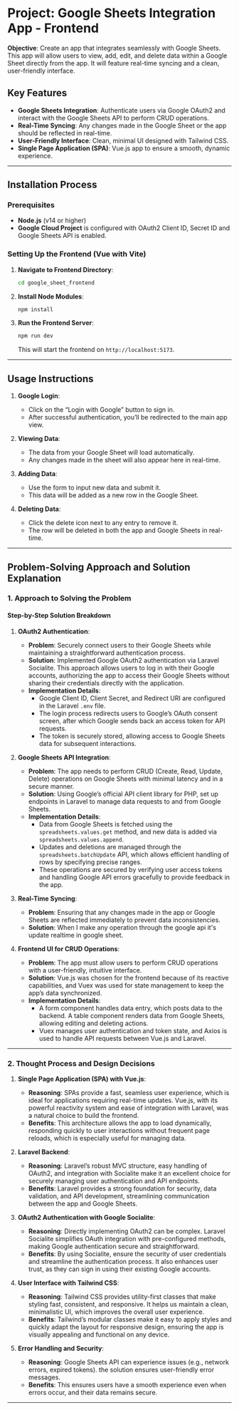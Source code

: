 # Project: Google Sheets Integration App - Frontend

**Objective**: Create an app that integrates seamlessly with Google Sheets. This app will allow users to view, add, edit, and delete data within a Google Sheet directly from the app. It will feature real-time syncing and a clean, user-friendly interface.

## Key Features
- **Google Sheets Integration**: Authenticate users via Google OAuth2 and interact with the Google Sheets API to perform CRUD operations.
- **Real-Time Syncing**: Any changes made in the Google Sheet or the app should be reflected in real-time.
- **User-Friendly Interface**: Clean, minimal UI designed with Tailwind CSS.
- **Single Page Application (SPA)**: Vue.js app to ensure a smooth, dynamic experience.

---

## Installation Process

### Prerequisites
- **Node.js** (v14 or higher)
- **Google Cloud Project** is configured with OAuth2 Client ID, Secret ID and Google Sheets API is enabled.

### Setting Up the Frontend (Vue with Vite)

1. **Navigate to Frontend Directory**:
   ```bash
   cd google_sheet_frontend
   ```

2. **Install Node Modules**:
   ```bash
   npm install
   ```

4. **Run the Frontend Server**:
   ```bash
   npm run dev
   ```
   This will start the frontend on `http://localhost:5173`.

---

## Usage Instructions

1. **Google Login**:
   - Click on the “Login with Google” button to sign in.
   - After successful authentication, you’ll be redirected to the main app view.

2. **Viewing Data**:
   - The data from your Google Sheet will load automatically.
   - Any changes made in the sheet will also appear here in real-time.

3. **Adding Data**:
   - Use the form to input new data and submit it.
   - This data will be added as a new row in the Google Sheet.

4. **Deleting Data**:
   - Click the delete icon next to any entry to remove it.
   - The row will be deleted in both the app and Google Sheets in real-time.

---

## Problem-Solving Approach and Solution Explanation

### 1. Approach to Solving the Problem

#### Step-by-Step Solution Breakdown

1. **OAuth2 Authentication**:
   - **Problem**: Securely connect users to their Google Sheets while maintaining a straightforward authentication process.
   - **Solution**: Implemented Google OAuth2 authentication via Laravel Socialite. This approach allows users to log in with their Google accounts, authorizing the app to access their Google Sheets without sharing their credentials directly with the application.
   - **Implementation Details**:
     - Google Client ID, Client Secret, and Redirect URI are configured in the Laravel `.env` file.
     - The login process redirects users to Google’s OAuth consent screen, after which Google sends back an access token for API requests.
     - The token is securely stored, allowing access to Google Sheets data for subsequent interactions.

2. **Google Sheets API Integration**:
   - **Problem**: The app needs to perform CRUD (Create, Read, Update, Delete) operations on Google Sheets with minimal latency and in a secure manner.
   - **Solution**: Using Google’s official API client library for PHP, set up endpoints in Laravel to manage data requests to and from Google Sheets.
   - **Implementation Details**:
     - Data from Google Sheets is fetched using the `spreadsheets.values.get` method, and new data is added via `spreadsheets.values.append`.
     - Updates and deletions are managed through the `spreadsheets.batchUpdate` API, which allows efficient handling of rows by specifying precise ranges.
     - These operations are secured by verifying user access tokens and handling Google API errors gracefully to provide feedback in the app.

3. **Real-Time Syncing**:
   - **Problem**: Ensuring that any changes made in the app or Google Sheets are reflected immediately to prevent data inconsistencies.
   - **Solution**: When I make any operation through the google api it's update realtime in google sheet.

4. **Frontend UI for CRUD Operations**:
   - **Problem**: The app must allow users to perform CRUD operations with a user-friendly, intuitive interface.
   - **Solution**: Vue.js was chosen for the frontend because of its reactive capabilities, and Vuex was used for state management to keep the app’s data synchronized.
   - **Implementation Details**:
     - A form component handles data entry, which posts data to the backend. A table component renders data from Google Sheets, allowing editing and deleting actions.
     - Vuex manages user authentication and token state, and Axios is used to handle API requests between Vue.js and Laravel.

---

### 2. Thought Process and Design Decisions

1. **Single Page Application (SPA) with Vue.js**:
   - **Reasoning**: SPAs provide a fast, seamless user experience, which is ideal for applications requiring real-time updates. Vue.js, with its powerful reactivity system and ease of integration with Laravel, was a natural choice to build the frontend.
   - **Benefits**: This architecture allows the app to load dynamically, responding quickly to user interactions without frequent page reloads, which is especially useful for managing data.

2. **Laravel Backend**:
   - **Reasoning**: Laravel’s robust MVC structure, easy handling of OAuth2, and integration with Socialite make it an excellent choice for securely managing user authentication and API endpoints.
   - **Benefits**: Laravel provides a strong foundation for security, data validation, and API development, streamlining communication between the app and Google Sheets.

3. **OAuth2 Authentication with Google Socialite**:
   - **Reasoning**: Directly implementing OAuth2 can be complex. Laravel Socialite simplifies OAuth integration with pre-configured methods, making Google authentication secure and straightforward.
   - **Benefits**: By using Socialite, ensure the security of user credentials and streamline the authentication process. It also enhances user trust, as they can sign in using their existing Google accounts.

4. **User Interface with Tailwind CSS**:
   - **Reasoning**: Tailwind CSS provides utility-first classes that make styling fast, consistent, and responsive. It helps us maintain a clean, minimalistic UI, which improves the overall user experience.
   - **Benefits**: Tailwind’s modular classes make it easy to apply styles and quickly adapt the layout for responsive design, ensuring the app is visually appealing and functional on any device.

5. **Error Handling and Security**:
   - **Reasoning**: Google Sheets API can experience issues (e.g., network errors, expired tokens). the solution ensures user-friendly error messages.
   - **Benefits**: This ensures users have a smooth experience even when errors occur, and their data remains secure.

---
